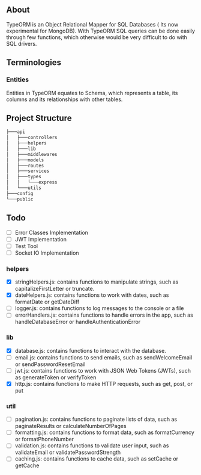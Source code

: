 ## About

TypeORM is an Object Relational Mapper for SQL Databases ( Its now experimental for MongoDB). With TypeORM SQL queries can be done easily through few functions, which otherwise would be very difficult to do with SQL drivers.

## Terminologies

### Entities

Entities in TypeORM equates to Schema, which represents a table, its columns and its relationships with other tables.

## Project Structure

```sh
├───api
│   ├───controllers
│   ├───helpers
│   ├───lib
│   ├───middlewares
│   ├───models
│   ├───routes
│   ├───services
│   ├───types
│   │   └───express
│   └───utils
├───config
└───public
```

## Todo

- [ ] Error Classes Implementation
- [ ] JWT Implementation
- [ ] Test Tool
- [ ] Socket IO Implementation

### helpers

- [x] stringHelpers.js: contains functions to manipulate strings, such as capitalizeFirstLetter or truncate.
- [x] dateHelpers.js: contains functions to work with dates, such as formatDate or getDateDiff
- [ ] logger.js: contains functions to log messages to the console or a file
- [ ] errorHandlers.js: contains functions to handle errors in the app, such as handleDatabaseError or handleAuthenticationError

### lib

- [x] database.js: contains functions to interact with the database.
- [ ] email.js: contains functions to send emails, such as sendWelcomeEmail or sendPasswordResetEmail
- [ ] jwt.js: contains functions to work with JSON Web Tokens (JWTs), such as generateToken or verifyToken
- [x] http.js: contains functions to make HTTP requests, such as get, post, or put

### util

- [ ] pagination.js: contains functions to paginate lists of data, such as paginateResults or calculateNumberOfPages
- [ ] formatting.js: contains functions to format data, such as formatCurrency or formatPhoneNumber
- [ ] validation.js: contains functions to validate user input, such as validateEmail or validatePasswordStrength
- [ ] caching.js: contains functions to cache data, such as setCache or getCache
